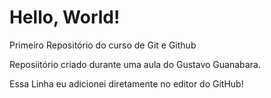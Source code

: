 # Hello, World!

Primeiro Repositório do curso de Git e Github

Reposiitório criado durante uma aula do Gustavo Guanabara.

Essa Linha eu adicionei diretamente no editor do GitHub! 
